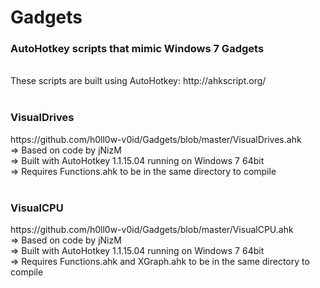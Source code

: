 Gadgets
=======

<h3>AutoHotkey scripts that mimic Windows 7 Gadgets</h3>
<br>
These scripts are built using AutoHotkey: http://ahkscript.org/
<br>
<br>
<h3>VisualDrives</h3> https://github.com/h0ll0w-v0id/Gadgets/blob/master/VisualDrives.ahk
<br>
=> Based on code by jNizM
<br>
=> Built with AutoHotkey 1.1.15.04 running on Windows 7 64bit
<br>
=> Requires Functions.ahk to be in the same directory to compile
<br>
<br>
<h3>VisualCPU</h3> https://github.com/h0ll0w-v0id/Gadgets/blob/master/VisualCPU.ahk
<br>
=> Based on code by jNizM
<br>
=> Built with AutoHotkey 1.1.15.04 running on Windows 7 64bit
<br>
=> Requires Functions.ahk and XGraph.ahk to be in the same directory to compile

